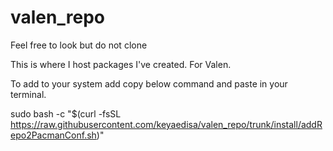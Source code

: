 # valen_repo
Feel free to look but do not clone

This is where I host packages I've created. For Valen.

To add to your system add copy below command and paste in your terminal.

sudo bash -c "$(curl -fsSL https://raw.githubusercontent.com/keyaedisa/valen_repo/trunk/install/addRepo2PacmanConf.sh)"

<!--
# Valen Repository
[valen_repo]
SigLevel = PackageRequired
Server = https://keyaedisa.github.io/$repo/$arch
-->
